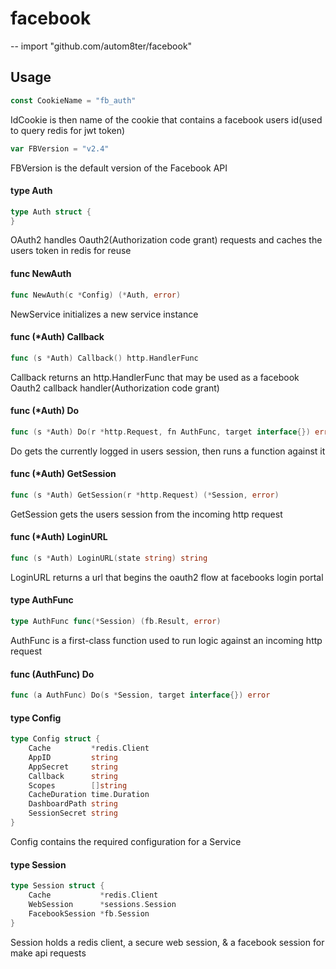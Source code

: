 # facebook
--
    import "github.com/autom8ter/facebook"


## Usage

```go
const CookieName = "fb_auth"
```
IdCookie is then name of the cookie that contains a facebook users id(used to
query redis for jwt token)

```go
var FBVersion = "v2.4"
```
FBVersion is the default version of the Facebook API

#### type Auth

```go
type Auth struct {
}
```

OAuth2 handles Oauth2(Authorization code grant) requests and caches the users
token in redis for reuse

#### func  NewAuth

```go
func NewAuth(c *Config) (*Auth, error)
```
NewService initializes a new service instance

#### func (*Auth) Callback

```go
func (s *Auth) Callback() http.HandlerFunc
```
Callback returns an http.HandlerFunc that may be used as a facebook Oauth2
callback handler(Authorization code grant)

#### func (*Auth) Do

```go
func (s *Auth) Do(r *http.Request, fn AuthFunc, target interface{}) error
```
Do gets the currently logged in users session, then runs a function against it

#### func (*Auth) GetSession

```go
func (s *Auth) GetSession(r *http.Request) (*Session, error)
```
GetSession gets the users session from the incoming http request

#### func (*Auth) LoginURL

```go
func (s *Auth) LoginURL(state string) string
```
LoginURL returns a url that begins the oauth2 flow at facebooks login portal

#### type AuthFunc

```go
type AuthFunc func(*Session) (fb.Result, error)
```

AuthFunc is a first-class function used to run logic against an incoming http
request

#### func (AuthFunc) Do

```go
func (a AuthFunc) Do(s *Session, target interface{}) error
```

#### type Config

```go
type Config struct {
	Cache         *redis.Client
	AppID         string
	AppSecret     string
	Callback      string
	Scopes        []string
	CacheDuration time.Duration
	DashboardPath string
	SessionSecret string
}
```

Config contains the required configuration for a Service

#### type Session

```go
type Session struct {
	Cache           *redis.Client
	WebSession      *sessions.Session
	FacebookSession *fb.Session
}
```

Session holds a redis client, a secure web session, & a facebook session for
make api requests
